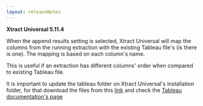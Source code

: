 ```yaml
---
layout: releaseNotes
---
```


**Xtract Universal 5.11.4**

When the append results setting is selected, Xtract Universal will map the columns from the running extraction with the existing Tableau file's (is there is one). The mapping is based on each column's name.

This is useful if an extraction has different columns' order when compared to existing Tableau file.

It is important to update the tableau folder on Xtract Universal's installation folder, for that download
the files from this [link](https://s3.eu-central-1.amazonaws.com/cdn-files.theobald-software.com/download/XtractUniversal/tableau.zip)
and check the [Tableau documentation's page](https://help.theobald-software.com/en/xtract-universal/destinations/tableau#requirements)